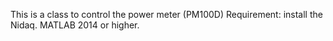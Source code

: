 
This is a class to control the power meter (PM100D)
Requirement:
install the Nidaq.
MATLAB 2014 or higher.
